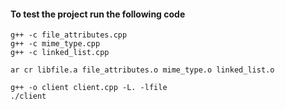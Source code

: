 #### To test the project run the following code

```
g++ -c file_attributes.cpp
g++ -c mime_type.cpp
g++ -c linked_list.cpp
```

```
ar cr libfile.a file_attributes.o mime_type.o linked_list.o
```
```
g++ -o client client.cpp -L. -lfile
./client
```
